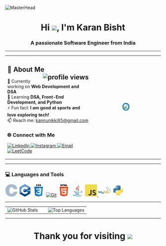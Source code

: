 ![MasterHead](https://user-images.githubusercontent.com/65373279/148280039-301b677b-74e7-49f8-af75-15e7c9253d74.png)

<h1 align="center">
  Hi <img src="https://media.giphy.com/media/hvRJCLFzcasrR4ia7z/giphy.gif" width="35">, I'm Karan Bisht
</h1>
<h3 align="center">A passionate Software Engineer from India</h3>

---

<!-- About Me and Photo Side by Side -->
<table>
<tr>
<td width="55%" valign="top">

  <h2>🌱 About Me
  <img align="right" src="https://komarev.com/ghpvc/?username=karanbisht45&label=Profile%20Views&color=0e75b6&style=flat" alt="profile views" />
  </h2>
  <p>
    🔭 Currently working on <b>Web Development and DSA </b><br>
    🌱 Learning <b>DSA, Front-End Development, and Python</b><br>
    ⚡ Fun fact: <b>I am good at sports and love exploring tech!</b><br>
    📫 Reach me: <a href="mailto:kannunikki95@gmail.com">kannunikki95@gmail.com</a>
  </p>

  <h3>🌐 Connect with Me</h3>
  <p>
    <a href="https://linkedin.com/in/karanbisht02" target="_blank">
      <img src="https://img.shields.io/badge/LinkedIn-0077B5?logo=linkedin&logoColor=white&style=for-the-badge" alt="LinkedIn" />
    </a>
    <a href="https://instagram.com/k.karan__45" target="_blank">
      <img src="https://img.shields.io/badge/Instagram-E4405F?logo=instagram&logoColor=white&style=for-the-badge" alt="Instagram" />
    </a>
    <a href="mailto:kannunikki95@gmail.com">
      <img src="https://img.shields.io/badge/Email-D14836?logo=gmail&logoColor=white&style=for-the-badge" alt="Email" />
    </a>
    <a href="https://leetcode.com/u/karanbisht45/" target="_blank">
     <img src="https://img.shields.io/badge/LeetCode-FFA116?logo=leetcode&logoColor=white&style=for-the-badge" alt="LeetCode" />
  </a>
  </p>
</td>
<td width="45%" valign="middle" align="center">
  <div style="border-radius:15px; overflow:hidden; border:3px solid #0077B5; display:inline-block;">
    <img src="https://media.giphy.com/media/dWesBcTLavkZuG35MI/giphy.gif" height="250" />
  </div>
</td>
</tr>
</table>

---

### 💻 Languages and Tools
<p align="left">
  <a href="https://www.cprogramming.com/" target="_blank"><img src="https://raw.githubusercontent.com/devicons/devicon/master/icons/c/c-original.svg" alt="C" width="40" height="40"/></a>
  <a href="https://www.w3schools.com/cpp/" target="_blank"><img src="https://raw.githubusercontent.com/devicons/devicon/master/icons/cplusplus/cplusplus-original.svg" alt="C++" width="40" height="40"/></a>
  <a href="https://www.w3schools.com/css/" target="_blank"><img src="https://raw.githubusercontent.com/devicons/devicon/master/icons/css3/css3-original-wordmark.svg" alt="CSS" width="40" height="40"/></a>
  <a href="https://git-scm.com/" target="_blank"><img src="https://www.vectorlogo.zone/logos/git-scm/git-scm-icon.svg" alt="Git" width="40" height="40"/></a>
  <a href="https://www.w3.org/html/" target="_blank"><img src="https://raw.githubusercontent.com/devicons/devicon/master/icons/html5/html5-original-wordmark.svg" alt="HTML" width="40" height="40"/></a>
  <a href="https://www.java.com" target="_blank"><img src="https://raw.githubusercontent.com/devicons/devicon/master/icons/java/java-original.svg" alt="Java" width="40" height="40"/></a>
  <a href="https://www.javascript.com/" target="_blank"><img src="https://raw.githubusercontent.com/devicons/devicon/master/icons/javascript/javascript-original.svg"alt="JavaScript" width="40" height="40" /</a>
  <a href="https://www.mysql.com/" target="_blank"><img src="https://raw.githubusercontent.com/devicons/devicon/master/icons/mysql/mysql-original-wordmark.svg" alt="MySQL" width="40" height="40"/></a>
  <a href="https://www.python.org" target="_blank"><img src="https://raw.githubusercontent.com/devicons/devicon/master/icons/python/python-original.svg" alt="Python" width="40" height="40"/></a>
</p>

---

<!-- GitHub Stats side by side -->
<table>
<tr>
<td width="50%">
  <img src="https://github-readme-stats.vercel.app/api?username=karanbisht45&show_icons=true&locale=en&theme=react&cache_seconds=1800" alt="GitHub Stats" />
</td>
<td width="50%">
  <img src="https://github-readme-stats.vercel.app/api/top-langs?username=karanbisht45&show_icons=true&locale=en&layout=compact&theme=react&langs_count=20" alt="Top Languages" />
</td>
</tr>
</table>

---

<h1 align="center">
  Thank you for visiting <img src="https://media.giphy.com/media/5Zesu5VPNGJlm/giphy.gif" width="40">
</h1>



